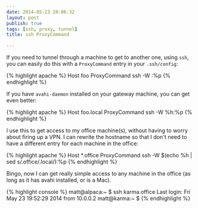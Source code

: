 ```yaml
---
date: 2014-05-23 20:06:32
layout: post
publish: true
tags: [ssh, proxy, tunnel]
title: ssh ProxyCommand

---
```



If you need to tunnel through a machine to get to another one, using `ssh`, you can easily do this with a `ProxyCommand` entry in your `.ssh/config`:

{% highlight apache %}
Host foo
ProxyCommand ssh <gateway-machine> -W <target-machine>:%p
{% endhighlight %}

If you have `avahi-daemon` installed on your gateway machine, you can get even better:

{% highlight apache %}
Host foo.local
ProxyCommand ssh <gateway-machine> -W %h:%p
{% endhighlight %}

I use this to get access to my office machine(s), without having to worry about firing up a VPN. I can rewrite the hostname so that I don't need to have a different entry for each machine in the office:

{% highlight apache %}
Host *.office
ProxyCommand ssh <gateway-machine> -W $(echo %h | sed s/.office/.local/):%p
{% endhighlight %}

Bingo, now I can get really simple access to any machine in the office (as long as it has avahi installed, or is a Mac).

{% highlight console %}
matt@alpaca:~ $ ssh karma.office
Last login: Fri May 23 19:52:29 2014 from 10.0.0.2
matt@karma:~ $
{% endhighlight %}